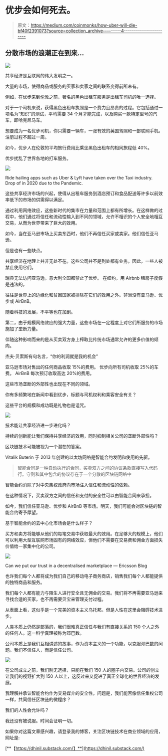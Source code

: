 # 优步会如何死去。

> 原文：<https://medium.com/coinmonks/how-uber-will-die-bf40f2391073?source=collection_archive---------4----------------------->

## 分散市场的浪潮正在到来…

![](img/8d8e3078d0a80808403b2bd5d1b7287c.png)

共享经济是互联网的伟大发明之一。

大量的市场，使得商品或服务的买家和卖家之间的联系变得前所未有。

例如，在优步来到伦敦之前，著名的黑色出租车服务是出租车司机的唯一选择。

对于一个司机来说，获得黑色出租车执照是一个费力且昂贵的过程。它包括通过一项名为“知识”的测试，平均需要 34 个月才能完成，以及购买一款特定型号的汽车，即哈克尼马车。

想要成为一名优步司机，你只需要一辆车，一张有效的英国驾照和一部联网手机。注册过程不超过一周。

如今，优步人在伦敦的平均旅行费用比乘坐黑色出租车的相同旅程低 40%。

优步扰乱了世界各地的打车服务。

![](img/4123f79577e3d366e80f49dcec2406f2.png)

Ride hailing apps such as Uber & Lyft have taken over the Taxi industry. Drop of in 2020 due to the Pandemic.

这些共享经济市场的兴起，使得从出租车服务到酒店预订和食品配送等许多以前效率低下的市场的供需得以满足。

通过利用网络效应，这些新时代的集市在力量和范围上都有所增长。在这样做的过程中，他们通过将信任和流动性输入到不同的领域，允许不相识的个人安全地相互交易，从而为世界带来了巨大的效用。

如今，当在亚马逊市场上买卖东西时，他们不再信任买家或卖家。他们信任亚马逊。

但是也有一些缺点。

共享经济在地理上并非无处不在。这些公司并不是到处都有业务。因此，一些人被禁止使用它们。

瑞典无法访问亚马逊。意大利全国都禁止了优步。
在纽约，用 Airbnb 租房子度假是违法的。

往往是世界上的边缘化和贫困国家被排除在它们的效用之外。非洲没有亚马逊、优步或 AirBnB。

随着科技的发展，不平等也在加剧。

第二，由于规模网络效应的强大力量，这些市场在一定程度上对它们所服务的市场施加了垄断力量。

伴随这种影响而来的是从买卖双方身上榨取比传统市场通常允许的更多价值的倾向。

杰夫·贝索斯有句名言，“你的利润就是我的机会”

亚马逊市场对售出的任何商品收取 15%的费用。
优步向所有司机收取 25%的车费。
AirBnB 每次预订收取高达 20%的费用。

这些市场垄断的外部性也出现在不同的领域。

你有多频繁地在新闻中看到优步，标题与司机权利和乘客安全有关？

这些平台的规模和成功既是礼物也是诅咒。

![](img/294c1d67bbc1d12c25c58408ecd594e8.png)

技术能让共享经济进一步进化吗？

持续的创新能让我们保持共享经济的效用，同时抑制相关公司的垄断外部性吗？

区块链技术可能被视为一个潜在的答案。

Vitalik Buterin 于 2013 年创建的以太坊网络是智能合约发明和使用的先驱。

> 智能合同是一种自动执行的合同，买卖双方之间的协议条款直接写入代码行。守则和其中包含的协议存在于一个分散的区块链网络中

智能合约消除了对中央集权政府向市场注入信任和流动性的依赖。

在这种情况下，买卖双方之间的信任和支付的安全性可以由智能合同来承担。

如今，我们信任亚马逊、优步和 AirBnB 等市场。明天，我们可能会对区块链的智能合约寄予厚望。

基于智能合约的去中心化市场会是什么样子？

买方和卖方将能够从他们的每笔交易中获取最大的效用。在足够大的规模上，他们可以利用大型互联网市场固有的网络效应，但他们不需要在交易费和佣金方面损失价值给一家集中化的公司。

![](img/5cc5d43634ad423e0cee7670f1a1a1a5.png)

Can we put our trust in a decentralised marketplace — Ericsson Blog

也许我们每个人都将成为我们自己的移动电子商务商店，销售我们每个人都能提供的独特商品和服务。

我们每个人都有能力与陌生人进行安全且无佣金的交易。我们将不再需要亚马逊来寻找合适的买家，也不再需要贝宝来管理支付过程。

从表面上看，这似乎是一个完美的资本主义乌托邦。但是人性在这里会阻碍技术进步。

人类本质上仍然是部落的，我们很难真正信任与我们有直接关系的 150 个人之外的任何人。这一科学真理被称为邓巴数。

公司本质上是我们互相讲述的故事，作为资本主义的一个功能，以克服邓巴数的问题。我们不信任人，而是信任公司。

![](img/8e2f3039931f2c039ebff98a3af3049a.png)

在公司成立之前，我们别无选择，只能在我们 150 人的圈子内交易。公司的创立让我们的视野扩大到 150 人以上，这反过来又促进了真正全球化的世界经济的发展。

我理解并承认智能合约作为交易媒介的安全性。问题是，我们能否像信任集权公司一样，共同信任区块链的微程序？

我们的人性会允许吗？

我还没有被说服。时间会证明一切。

如果你对这篇文章感兴趣，请登录我的博客，关注区块链技术在商业领域的应用，网址是:

[**【https://dhinil.substack.com/】**](https://dhinil.substack.com/)